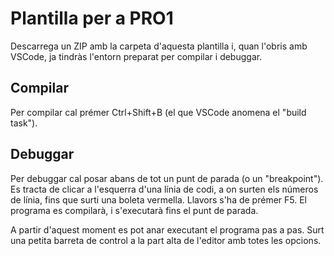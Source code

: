 # Plantilla per a PRO1

Descarrega un ZIP amb la carpeta d'aquesta plantilla i, quan l'obris amb VSCode,
ja tindràs l'entorn preparat per compilar i debuggar.

## Compilar

Per compilar cal prémer Ctrl+Shift+B (el que VSCode anomena el "build task").

## Debuggar

Per debuggar cal posar abans de tot un punt de parada (o un "breakpoint"). Es tracta
de clicar a l'esquerra d'una línia de codi, a on surten els números de línia, fins que
surti una boleta vermella. Llavors s'ha de prémer F5. El programa es compilarà, i 
s'executarà fins el punt de parada. 

A partir d'aquest moment es pot anar executant el programa pas a pas. Surt una petita
barreta de control a la part alta de l'editor amb totes les opcions.
